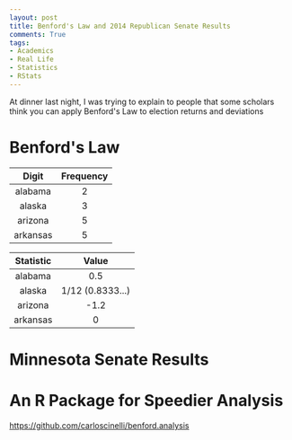 ```yaml
---
layout: post
title: Benford's Law and 2014 Republican Senate Results
comments: True
tags:
- Academics
- Real Life
- Statistics
- RStats
---
```


At dinner last night, I was trying to explain to people that some scholars think you can apply Benford's Law to election returns and deviations

# Benford's Law

Digit   | Frequency
:------:|:---------:
alabama | 2
alaska  | 3
arizona | 5
arkansas| 5

Statistic   | Value
:------:|:---------:
alabama | 0.5
alaska  | 1/12 (0.8333...)
arizona | -1.2
arkansas| 0


# Minnesota Senate Results
# An R Package for Speedier Analysis
https://github.com/carloscinelli/benford.analysis